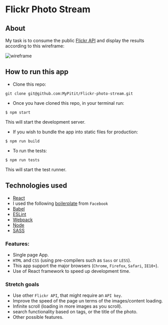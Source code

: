 # Flickr Photo Stream

## About
My task is to consume the public [Flickr API](https://api.flickr.com/services/feeds/photos_public.gne?format=json) and display the results according to this wireframe:

![wireframe](https://cloud.githubusercontent.com/assets/2573931/19109725/8969583a-8aee-11e6-8fda-593dc38b03c9.png)

## How to run this app
+ Clone this repo:
```
git clone git@github.com:MyPitit/Flickr-photo-stream.git
```

+ Once you have cloned this repo, in your terminal run:
```
$ npm start
```
This will start the development server.

+ If you wish to bundle the app into static files for production:
```
$ npm run build
```

+ To run the tests:
```
$ npm run tests
```
This will start the test runner.

## Technologies used
+ [React](https://facebook.github.io/react/)
+ I used the following [boilerplate](https://facebook.github.io/react/blog/2016/07/22/create-apps-with-no-configuration.html) from ```Facebook```
+ [Babel](https://babeljs.io/)
+ [ESLint](http://eslint.org/)
+ [Webpack](https://webpack.github.io/)
+ [Node](https://nodejs.org/)
+ [SASS](http://sass-lang.com/)

### Features:
+ Single page App.
+ ```HTML``` and ```CSS``` (using pre-compilers such as ```Sass``` or ```LESS```).
+ This app support the major browsers (```Chrome```, ```Firefox```, ```Safari```, ```IE10+```).
+ Use of React framework to speed up development time.

### Stretch goals
+ Use other ```Flickr API```, that might require an ```API key```.
+ Improve the speed of the page un terms of the images/content loading.
+ Infinite scroll (loading in more images as you scroll).
+ search functionality based on tags, or the title of the photo.
+ Other possible features.
